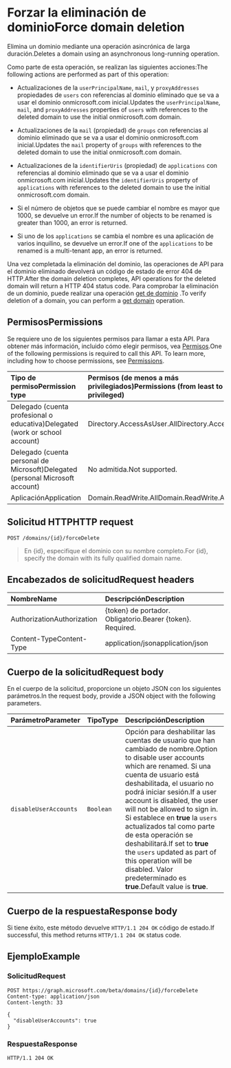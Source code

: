 # <a name="force-domain-deletion"></a><span data-ttu-id="5f2ac-101">Forzar la eliminación de dominio</span><span class="sxs-lookup"><span data-stu-id="5f2ac-101">Force domain deletion</span></span>

<span data-ttu-id="5f2ac-102">Elimina un dominio mediante una operación asincrónica de larga duración.</span><span class="sxs-lookup"><span data-stu-id="5f2ac-102">Deletes a domain using an asynchronous long-running operation.</span></span>

<span data-ttu-id="5f2ac-103">Como parte de esta operación, se realizan las siguientes acciones:</span><span class="sxs-lookup"><span data-stu-id="5f2ac-103">The following actions are performed as part of this operation:</span></span>

* <span data-ttu-id="5f2ac-104">Actualizaciones de la `userPrincipalName`, `mail`, y `proxyAddresses` propiedades de `users` con referencias al dominio eliminado que se va a usar el dominio onmicrosoft.com inicial.</span><span class="sxs-lookup"><span data-stu-id="5f2ac-104">Updates the `userPrincipalName`, `mail`, and `proxyAddresses` properties of `users` with references to the deleted domain to use the initial onmicrosoft.com domain.</span></span>

* <span data-ttu-id="5f2ac-105">Actualizaciones de la `mail` (propiedad) de `groups` con referencias al dominio eliminado que se va a usar el dominio onmicrosoft.com inicial.</span><span class="sxs-lookup"><span data-stu-id="5f2ac-105">Updates the `mail` property of `groups` with references to the deleted domain to use the initial onmicrosoft.com domain.</span></span>

* <span data-ttu-id="5f2ac-106">Actualizaciones de la `identifierUris` (propiedad) de `applications` con referencias al dominio eliminado que se va a usar el dominio onmicrosoft.com inicial.</span><span class="sxs-lookup"><span data-stu-id="5f2ac-106">Updates the `identifierUris` property of `applications` with references to the deleted domain to use the initial onmicrosoft.com domain.</span></span>

* <span data-ttu-id="5f2ac-107">Si el número de objetos que se puede cambiar el nombre es mayor que 1000, se devuelve un error.</span><span class="sxs-lookup"><span data-stu-id="5f2ac-107">If the number of objects to be renamed is greater than 1000, an error is returned.</span></span>

* <span data-ttu-id="5f2ac-108">Si uno de los `applications` se cambia el nombre es una aplicación de varios inquilino, se devuelve un error.</span><span class="sxs-lookup"><span data-stu-id="5f2ac-108">If one of the `applications` to be renamed is a multi-tenant app, an error is returned.</span></span>

<span data-ttu-id="5f2ac-109">Una vez completada la eliminación del dominio, las operaciones de API para el dominio eliminado devolverá un código de estado de error 404 de HTTP.</span><span class="sxs-lookup"><span data-stu-id="5f2ac-109">After the domain deletion completes, API operations for the deleted domain will return a HTTP 404 status code.</span></span> <span data-ttu-id="5f2ac-110">Para comprobar la eliminación de un dominio, puede realizar una operación [get de dominio](domain_get.md) .</span><span class="sxs-lookup"><span data-stu-id="5f2ac-110">To verify deletion of a domain, you can perform a [get domain](domain_get.md) operation.</span></span>

## <a name="permissions"></a><span data-ttu-id="5f2ac-111">Permisos</span><span class="sxs-lookup"><span data-stu-id="5f2ac-111">Permissions</span></span>

<span data-ttu-id="5f2ac-p102">Se requiere uno de los siguientes permisos para llamar a esta API. Para obtener más información, incluido cómo elegir permisos, vea [Permisos](../../../concepts/permissions_reference.md).</span><span class="sxs-lookup"><span data-stu-id="5f2ac-p102">One of the following permissions is required to call this API. To learn more, including how to choose permissions, see [Permissions](../../../concepts/permissions_reference.md).</span></span>

|<span data-ttu-id="5f2ac-114">Tipo de permiso</span><span class="sxs-lookup"><span data-stu-id="5f2ac-114">Permission type</span></span>      | <span data-ttu-id="5f2ac-115">Permisos (de menos a más privilegiados)</span><span class="sxs-lookup"><span data-stu-id="5f2ac-115">Permissions (from least to most privileged)</span></span>              |
|:--------------------|:---------------------------------------------------------|
|<span data-ttu-id="5f2ac-116">Delegado (cuenta profesional o educativa)</span><span class="sxs-lookup"><span data-stu-id="5f2ac-116">Delegated (work or school account)</span></span> | <span data-ttu-id="5f2ac-117">Directory.AccessAsUser.All</span><span class="sxs-lookup"><span data-stu-id="5f2ac-117">Directory.AccessAsUser.All</span></span>    |
|<span data-ttu-id="5f2ac-118">Delegado (cuenta personal de Microsoft)</span><span class="sxs-lookup"><span data-stu-id="5f2ac-118">Delegated (personal Microsoft account)</span></span> | <span data-ttu-id="5f2ac-119">No admitida.</span><span class="sxs-lookup"><span data-stu-id="5f2ac-119">Not supported.</span></span>    |
|<span data-ttu-id="5f2ac-120">Aplicación</span><span class="sxs-lookup"><span data-stu-id="5f2ac-120">Application</span></span> | <span data-ttu-id="5f2ac-121">Domain.ReadWrite.All</span><span class="sxs-lookup"><span data-stu-id="5f2ac-121">Domain.ReadWrite.All</span></span> |

## <a name="http-request"></a><span data-ttu-id="5f2ac-122">Solicitud HTTP</span><span class="sxs-lookup"><span data-stu-id="5f2ac-122">HTTP request</span></span>

<!-- { "blockType": "ignored" } -->

```http
POST /domains/{id}/forceDelete
```

> <span data-ttu-id="5f2ac-123">En {id}, especifique el dominio con su nombre completo.</span><span class="sxs-lookup"><span data-stu-id="5f2ac-123">For {id}, specify the domain with its fully qualified domain name.</span></span>

## <a name="request-headers"></a><span data-ttu-id="5f2ac-124">Encabezados de solicitud</span><span class="sxs-lookup"><span data-stu-id="5f2ac-124">Request headers</span></span>

| <span data-ttu-id="5f2ac-125">Nombre</span><span class="sxs-lookup"><span data-stu-id="5f2ac-125">Name</span></span> | <span data-ttu-id="5f2ac-126">Descripción</span><span class="sxs-lookup"><span data-stu-id="5f2ac-126">Description</span></span> |
|:---------------|:----------|
| <span data-ttu-id="5f2ac-127">Authorization</span><span class="sxs-lookup"><span data-stu-id="5f2ac-127">Authorization</span></span>  | <span data-ttu-id="5f2ac-p103">{token} de portador. Obligatorio.</span><span class="sxs-lookup"><span data-stu-id="5f2ac-p103">Bearer {token}. Required.</span></span>|
| <span data-ttu-id="5f2ac-130">Content-Type</span><span class="sxs-lookup"><span data-stu-id="5f2ac-130">Content-Type</span></span>  | <span data-ttu-id="5f2ac-131">application/json</span><span class="sxs-lookup"><span data-stu-id="5f2ac-131">application/json</span></span> |

## <a name="request-body"></a><span data-ttu-id="5f2ac-132">Cuerpo de la solicitud</span><span class="sxs-lookup"><span data-stu-id="5f2ac-132">Request body</span></span>

<span data-ttu-id="5f2ac-133">En el cuerpo de la solicitud, proporcione un objeto JSON con los siguientes parámetros.</span><span class="sxs-lookup"><span data-stu-id="5f2ac-133">In the request body, provide a JSON object with the following parameters.</span></span>

| <span data-ttu-id="5f2ac-134">Parámetro</span><span class="sxs-lookup"><span data-stu-id="5f2ac-134">Parameter</span></span> | <span data-ttu-id="5f2ac-135">Tipo</span><span class="sxs-lookup"><span data-stu-id="5f2ac-135">Type</span></span> | <span data-ttu-id="5f2ac-136">Descripción</span><span class="sxs-lookup"><span data-stu-id="5f2ac-136">Description</span></span> |
|:---------------|:--------|:----------|
|`disableUserAccounts`|`Boolean`| <span data-ttu-id="5f2ac-137">Opción para deshabilitar las cuentas de usuario que han cambiado de nombre.</span><span class="sxs-lookup"><span data-stu-id="5f2ac-137">Option to disable user accounts which are renamed.</span></span> <span data-ttu-id="5f2ac-138">Si una cuenta de usuario está deshabilitada, el usuario no podrá iniciar sesión.</span><span class="sxs-lookup"><span data-stu-id="5f2ac-138">If a user account is disabled, the user will not be allowed to sign in.</span></span> <span data-ttu-id="5f2ac-139">Si establece en **true** la `users` actualizados tal como parte de esta operación se deshabilitará.</span><span class="sxs-lookup"><span data-stu-id="5f2ac-139">If set to **true** the `users` updated as part of this operation will be disabled.</span></span>  <span data-ttu-id="5f2ac-140">Valor predeterminado es **true**.</span><span class="sxs-lookup"><span data-stu-id="5f2ac-140">Default value is **true**.</span></span> |

## <a name="response-body"></a><span data-ttu-id="5f2ac-141">Cuerpo de la respuesta</span><span class="sxs-lookup"><span data-stu-id="5f2ac-141">Response body</span></span>

<span data-ttu-id="5f2ac-142">Si tiene éxito, este método devuelve `HTTP/1.1 204 OK` código de estado.</span><span class="sxs-lookup"><span data-stu-id="5f2ac-142">If successful, this method returns `HTTP/1.1 204 OK` status code.</span></span>

## <a name="example"></a><span data-ttu-id="5f2ac-143">Ejemplo</span><span class="sxs-lookup"><span data-stu-id="5f2ac-143">Example</span></span>

### <a name="request"></a><span data-ttu-id="5f2ac-144">Solicitud</span><span class="sxs-lookup"><span data-stu-id="5f2ac-144">Request</span></span>

<!-- {
  "blockType": "request",
  "name": "domain_forcedelete"
}-->

```http
POST https://graph.microsoft.com/beta/domains/{id}/forceDelete
Content-type: application/json
Content-length: 33

{
  "disableUserAccounts": true
}
```

### <a name="response"></a><span data-ttu-id="5f2ac-145">Respuesta</span><span class="sxs-lookup"><span data-stu-id="5f2ac-145">Response</span></span>

<!-- {
  "blockType": "response",
  "truncated": true,
  "@odata.type": "microsoft.graph.None"
} -->

```http
HTTP/1.1 204 OK
```

<!-- uuid: 8fcb5dbc-d5aa-4681-8e31-b001d5168d79
2015-10-25 14:57:30 UTC -->
<!-- {
  "type": "#page.annotation",
  "description": "domain: forcedelete",
  "keywords": "",
  "section": "documentation",
  "tocPath": ""
}-->